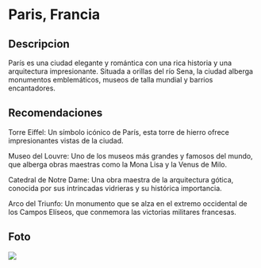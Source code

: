 # Paris, Francia 

## Descripcion 

París es una ciudad elegante y romántica con una rica historia y una arquitectura impresionante. Situada a orillas del río Sena, la ciudad alberga monumentos emblemáticos, museos de talla mundial y barrios encantadores.

## Recomendaciones 

Torre Eiffel: Un símbolo icónico de París, esta torre de hierro ofrece impresionantes vistas de la ciudad.

Museo del Louvre: Uno de los museos más grandes y famosos del mundo, que alberga obras maestras como la Mona Lisa y la Venus de Milo.

Catedral de Notre Dame: Una obra maestra de la arquitectura gótica, conocida por sus intrincadas vidrieras y su histórica importancia.

Arco del Triunfo: Un monumento que se alza en el extremo occidental de los Campos Elíseos, que conmemora las victorias militares francesas.

## Foto 

![](https://upload.wikimedia.org/wikipedia/commons/thumb/4/4b/La_Tour_Eiffel_vue_de_la_Tour_Saint-Jacques%2C_Paris_ao%C3%BBt_2014_%282%29.jpg/640px-La_Tour_Eiffel_vue_de_la_Tour_Saint-Jacques%2C_Paris_ao%C3%BBt_2014_%282%29.jpg)


